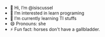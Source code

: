 - 👋 Hi, I’m @isiscussel
- 👀 I’m interested in learn programing
- 🌱 I’m currently learning TI stuffs
- 😄 Pronouns: she
- ⚡ Fun fact: horses don't have a gallbladder.

<!---
isiscussel/isiscussel is a ✨ special ✨ repository because its `README.md` (this file) appears on your GitHub profile.
You can click the Preview link to take a look at your changes.
--->
